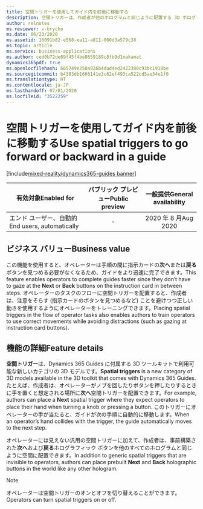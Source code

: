 ```yaml
---
title: 空間トリガーを使用してガイド内を前後に移動する
description: 空間トリガーは、作成者が他のホログラムと同じように配置する 3D ホログラムです。 空間トリガーには 2 つの種類があります。 ボリューム トリガーは、作成者には半透明ですが、オペレーターには見えません。 オペレーターの手がこのタイプのトリガーに当たると、トリガーのタイプに応じて、ガイドが次の手順または前の手順に自動的に進みます。 ユーザーにはフィードバックが提供されます。 2 番目のタイプは、事前構築された [次へ] および [戻る] ホログラフィック ボタンです。 オペレーターはこれらのホログラフィック ボタンを押して、ガイドの次または前の手順に移動できます。 どちらのタイプのトリガーでも、オペレーターは指示カードの [次へ] または [戻る] ボタンを見つめる必要なくガイド内を移動できます。 作成者はそれらをワークフローのコンテキストに配置して、ワークフローを合理化し、オペレーターのアクションの効率を高めることができます。
author: relnotes
ms.reviewer: v-brycho
ms.date: 06/23/2020
ms.assetid: 16091b82-e568-ea11-a811-000d3a579c38
ms.topic: article
ms.service: business-applications
ms.author: ced0b72de69f45f4be8659189c8fb9d1makamat
dynamics365pdf: true
ms.openlocfilehash: 605749e350a926b4dad4ed2422380c93bc1910be
ms.sourcegitcommit: b4383db1666141e3c62ef493ca522cd5ae34e1f0
ms.translationtype: HT
ms.contentlocale: ja-JP
ms.lasthandoff: 07/01/2020
ms.locfileid: "3522259"
---
```

# <a name="use-spatial-triggers-to-go-forward-or-backward-in-a-guide"></a><span data-ttu-id="56560-111">空間トリガーを使用してガイド内を前後に移動する</span><span class="sxs-lookup"><span data-stu-id="56560-111">Use spatial triggers to go forward or backward in a guide</span></span>
[!include[mixed-reality/dynamics365-guides banner](../includes/mixed-reality/dynamics365-guides.md)]

| <span data-ttu-id="56560-112">有効対象</span><span class="sxs-lookup"><span data-stu-id="56560-112">Enabled for</span></span>    |  <span data-ttu-id="56560-113">パブリック プレビュー</span><span class="sxs-lookup"><span data-stu-id="56560-113">Public preview</span></span> | <span data-ttu-id="56560-114">一般提供</span><span class="sxs-lookup"><span data-stu-id="56560-114">General availability</span></span> | 
| ---------- | :----------: |:----------: |
|<span data-ttu-id="56560-115">エンド ユーザー、自動的</span><span class="sxs-lookup"><span data-stu-id="56560-115">End users, automatically</span></span>|-| <span data-ttu-id="56560-116">2020 年 8 月</span><span class="sxs-lookup"><span data-stu-id="56560-116">Aug 2020</span></span>|


## <a name="business-value"></a><span data-ttu-id="56560-117">ビジネス バリュー</span><span class="sxs-lookup"><span data-stu-id="56560-117">Business value</span></span>
<!-- bv start -->
<span data-ttu-id="56560-118">この機能を使用すると、オペレーターは手順の間に指示カードの**次へ**または**戻る**ボタンを見つめる必要がなくなるため、ガイドをより迅速に完了できます。</span><span class="sxs-lookup"><span data-stu-id="56560-118">This feature enables operators to complete guides faster since they don’t have to gaze at the **Next** or **Back** buttons on the instruction card in between steps.</span></span> <span data-ttu-id="56560-119">オペレーターのタスクのフローに空間トリガーを配置すると、作成者は、注意をそらす (指示カードのボタンを見つめるなど) ことを避けつつ正しい動きを使用するようにオペレーターをトレーニングできます。</span><span class="sxs-lookup"><span data-stu-id="56560-119">Placing spatial triggers in the flow of operator tasks also enables authors to train operators to use correct movements while avoiding distractions (such as gazing at instruction card buttons).</span></span>
<!-- bv end -->



## <a name="feature-details"></a><span data-ttu-id="56560-120">機能の詳細</span><span class="sxs-lookup"><span data-stu-id="56560-120">Feature details</span></span>
<!--feature detail start -->
<span data-ttu-id="56560-121">**空間トリガー**は、Dynamics 365 Guides に付属する 3D ツールキットで利用可能な新しいカテゴリの 3D モデルです。</span><span class="sxs-lookup"><span data-stu-id="56560-121">**Spatial triggers** is a new category of 3D models available in the 3D toolkit that comes with Dynamics 365 Guides.</span></span> <span data-ttu-id="56560-122">たとえば、作成者は、オペレーターがノブを回したりボタンを押したりするときに手を置くと想定される場所に**次へ**空間トリガーを配置できます。</span><span class="sxs-lookup"><span data-stu-id="56560-122">For example, authors can place a **Next** spatial trigger where they expect operators to place their hand when turning a knob or pressing a button.</span></span> <span data-ttu-id="56560-123">このトリガーにオペレーターの手が当たると、ガイドが次の手順に自動的に移動します。</span><span class="sxs-lookup"><span data-stu-id="56560-123">When an operator’s hand collides with the trigger, the guide automatically moves to the next step.</span></span> 
 
<span data-ttu-id="56560-124">オペレーターには見えない汎用の空間トリガーに加えて、作成者は、事前構築された**次へ**および**戻る**ホログラフィック ボタンを他のすべてのホログラムと同じように空間に配置できます。</span><span class="sxs-lookup"><span data-stu-id="56560-124">In addition to generic spatial triggers that are invisible to operators, authors can place prebuilt **Next** and **Back** holographic buttons in the world like any other hologram.</span></span>

> [!NOTE]
> <span data-ttu-id="56560-125">オペレーターは空間トリガーのオンとオフを切り替えることができます。</span><span class="sxs-lookup"><span data-stu-id="56560-125">Operators can turn spatial triggers on or off.</span></span>
<!--feature detail end -->









